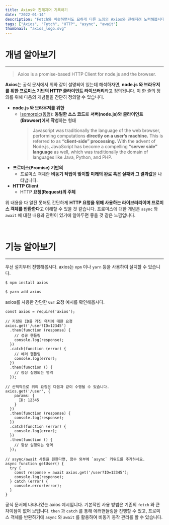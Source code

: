 ```yaml
---
title: Axios와 친해지며 기록하기
date: "2022-01-14"
description: "Fetch와 비슷하면서도 묘하게 다른 느낌의 Axios와 친해지려 노력해봅시다."
tags: ["Axios", "Fetch", "HTTP", "async", "await"]
thumbnail: "axios_logo.svg"
---
```


# 개념 알아보기

---

> Axios is a promise-based HTTP Client for node.js and the browser.

**Axios**는 공식 문서에서 위와 같이 설명되어 있는데 해석하자면, **node.js 와 브라우저를 위한 프로미스 기반의 HTTP 클라이언트 라이브러리**라고 정의됩니다. 이 한 줄의 정의를 위해 다음의 개념들을 간단히 정의할 수 있습니다.

- **node.js 와 브라우저를 위한**
  - [Isomorpic(동형)](https://www.lullabot.com/articles/what-is-an-isomorphic-application): **동일한 소스 코드**로 **서버(node.js)와 클라이언트(Browser)에서 작성**하는 형태
    > Javascript was traditionally the language of the web browser, performing computations **directly on a user’s machine.** This is referred to as **“client-side” processing.** With the advent of Node.js, JavaScript has become a compelling **“server side” language** as well, which was traditionally the domain of languages like Java, Python, and PHP.
- **프로미스(Promise) 기반의**
  - 프로미스 객체란 **비동기 작업이 맞이할 미래의 완료 혹은 실패와 그 결과값**을 나타냅니다.
- **HTTP Client**
  - HTTP **요청(Request)의 주체**

위 내용을 다 알진 못해도 간단하게 **HTTP 요청을 위해 사용하는 라이브러리이며 프로미스 객체를 반환한다**고 이해할 수 있을 것 같습니다. 프로미스에 대한 개념은 `async` 와 `await` 에 대한 내용과 관련이 있기에 알아두면 좋을 것 같은 느낌입니다.

</br>

# 기능 알아보기

---

우선 설치부터 진행해봅시다. axios는 `npm` 이나 `yarn` 등을 사용하여 설치할 수 있습니다.

```sh
$ npm install axios
```

```sh
$ yarn add axios
```

axios를 사용한 간단한 `GET` 요청 예시를 확인해봅시다.

```
const axios = require('axios');

// 지정된 ID를 가진 유저에 대한 요청
axios.get('/user?ID=12345')
  .then(function (response) {
    // 성공 핸들링
    console.log(response);
  })
  .catch(function (error) {
    // 에러 핸들링
    console.log(error);
  })
  .then(function () {
    // 항상 실행되는 영역
  });

// 선택적으로 위의 요청은 다음과 같이 수행될 수 있습니다.
axios.get('/user', {
    params: {
      ID: 12345
    }
  })
  .then(function (response) {
    console.log(response);
  })
  .catch(function (error) {
    console.log(error);
  })
  .then(function () {
    // 항상 실행되는 영역
  });

// async/await 사용을 원한다면, 함수 외부에 `async` 키워드를 추가하세요.
async function getUser() {
  try {
    const response = await axios.get('/user?ID=12345');
    console.log(response);
  } catch (error) {
    console.error(error);
  }
}
```

공식 문서에 나타나있는 axios 예시입니다. 기본적인 사용 방법은 기존의 `fetch` 와 큰 차이점이 없어 보입니다. `then` 과 `catch` 를 통해 에러핸들링을 진행할 수 있고, 프로미스 객체를 반환하기에 `async` 와 `await` 를 활용하여 비동기 동작 관리를 할 수 있습니다.
